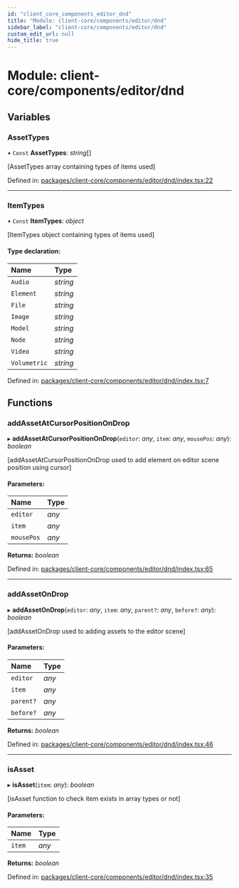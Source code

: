 ```yaml
---
id: "client_core_components_editor_dnd"
title: "Module: client-core/components/editor/dnd"
sidebar_label: "client-core/components/editor/dnd"
custom_edit_url: null
hide_title: true
---
```


# Module: client-core/components/editor/dnd

## Variables

### AssetTypes

• `Const` **AssetTypes**: *string*[]

[AssetTypes array containing types of items used]

Defined in: [packages/client-core/components/editor/dnd/index.tsx:22](https://github.com/xr3ngine/xr3ngine/blob/5a0f83ed8/packages/client-core/components/editor/dnd/index.tsx#L22)

___

### ItemTypes

• `Const` **ItemTypes**: *object*

[ItemTypes object containing types of items used]

#### Type declaration:

Name | Type |
:------ | :------ |
`Audio` | *string* |
`Element` | *string* |
`File` | *string* |
`Image` | *string* |
`Model` | *string* |
`Node` | *string* |
`Video` | *string* |
`Volumetric` | *string* |

Defined in: [packages/client-core/components/editor/dnd/index.tsx:7](https://github.com/xr3ngine/xr3ngine/blob/5a0f83ed8/packages/client-core/components/editor/dnd/index.tsx#L7)

## Functions

### addAssetAtCursorPositionOnDrop

▸ **addAssetAtCursorPositionOnDrop**(`editor`: *any*, `item`: *any*, `mousePos`: *any*): *boolean*

[addAssetAtCursorPositionOnDrop used to add element on editor scene position using cursor]

#### Parameters:

Name | Type |
:------ | :------ |
`editor` | *any* |
`item` | *any* |
`mousePos` | *any* |

**Returns:** *boolean*

Defined in: [packages/client-core/components/editor/dnd/index.tsx:65](https://github.com/xr3ngine/xr3ngine/blob/5a0f83ed8/packages/client-core/components/editor/dnd/index.tsx#L65)

___

### addAssetOnDrop

▸ **addAssetOnDrop**(`editor`: *any*, `item`: *any*, `parent?`: *any*, `before?`: *any*): *boolean*

[addAssetOnDrop used to adding assets to the editor scene]

#### Parameters:

Name | Type |
:------ | :------ |
`editor` | *any* |
`item` | *any* |
`parent?` | *any* |
`before?` | *any* |

**Returns:** *boolean*

Defined in: [packages/client-core/components/editor/dnd/index.tsx:46](https://github.com/xr3ngine/xr3ngine/blob/5a0f83ed8/packages/client-core/components/editor/dnd/index.tsx#L46)

___

### isAsset

▸ **isAsset**(`item`: *any*): *boolean*

[isAsset function to check item exists in array types or not]

#### Parameters:

Name | Type |
:------ | :------ |
`item` | *any* |

**Returns:** *boolean*

Defined in: [packages/client-core/components/editor/dnd/index.tsx:35](https://github.com/xr3ngine/xr3ngine/blob/5a0f83ed8/packages/client-core/components/editor/dnd/index.tsx#L35)
